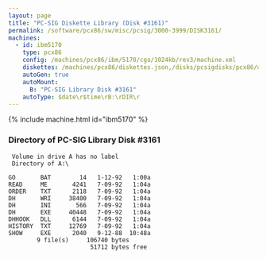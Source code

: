```yaml
---
layout: page
title: "PC-SIG Diskette Library (Disk #3161)"
permalink: /software/pcx86/sw/misc/pcsig/3000-3999/DISK3161/
machines:
  - id: ibm5170
    type: pcx86
    config: /machines/pcx86/ibm/5170/cga/1024kb/rev3/machine.xml
    diskettes: /machines/pcx86/diskettes.json,/disks/pcsigdisks/pcx86/diskettes.json
    autoGen: true
    autoMount:
      B: "PC-SIG Library Disk #3161"
    autoType: $date\r$time\rB:\rDIR\r
---
```


{% include machine.html id="ibm5170" %}

### Directory of PC-SIG Library Disk #3161

     Volume in drive A has no label
     Directory of A:\

    GO       BAT        14   1-12-92   1:00a
    READ     ME       4241   7-09-92   1:04a
    ORDER    TXT      2118   7-09-92   1:04a
    DH       WRI     38400   7-09-92   1:04a
    DH       INI       566   7-09-92   1:04a
    DH       EXE     40448   7-09-92   1:04a
    DHHOOK   DLL      6144   7-09-92   1:04a
    HISTORY  TXT     12769   7-09-92   1:04a
    SHOW     EXE      2040   9-12-88  10:48a
            9 file(s)     106740 bytes
                           51712 bytes free
